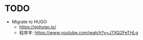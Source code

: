 # TODO
- Migrate to HUGO
  -   https://gohugo.io/
  -   程序羊: https://www.youtube.com/watch?v=J7XQ2FeTHLg
